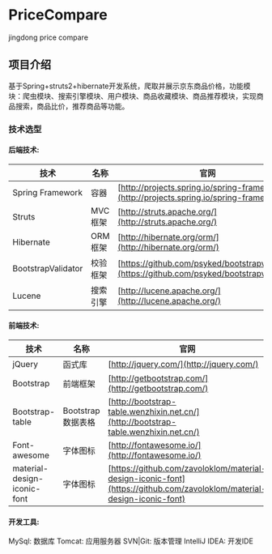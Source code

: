 # PriceCompare
jingdong price compare

## 项目介绍
基于Spring+struts2+hibernate开发系统，爬取并展示京东商品价格，功能模块：爬虫模块、搜索引擎模块、用户模块、商品收藏模块、商品推荐模块，实现商品搜索，商品比价，推荐商品等功能。

### 技术选型

#### 后端技术:
技术 | 名称 | 官网
----|------|----
Spring Framework | 容器  | [http://projects.spring.io/spring-framework/](http://projects.spring.io/spring-framework/)
Struts | MVC框架  | [http://struts.apache.org/](http://struts.apache.org/)
Hibernate | ORM框架  | [http://hibernate.org/orm/](http://hibernate.org/orm/)
BootstrapValidator | 校验框架  | [https://github.com/psyked/bootstrapvalidator](https://github.com/psyked/bootstrapvalidator)
Lucene | 搜索引擎  | [http://lucene.apache.org/](http://lucene.apache.org/)

#### 前端技术:
技术 | 名称 | 官网
----|------|----
jQuery | 函式库  | [http://jquery.com/](http://jquery.com/)
Bootstrap | 前端框架  | [http://getbootstrap.com/](http://getbootstrap.com/)
Bootstrap-table | Bootstrap数据表格  | [http://bootstrap-table.wenzhixin.net.cn/](http://bootstrap-table.wenzhixin.net.cn/)
Font-awesome | 字体图标  | [http://fontawesome.io/](http://fontawesome.io/)
material-design-iconic-font | 字体图标  | [https://github.com/zavoloklom/material-design-iconic-font](https://github.com/zavoloklom/material-design-iconic-font)

#### 开发工具:
MySql: 数据库
Tomcat: 应用服务器
SVN|Git: 版本管理
IntelliJ IDEA: 开发IDE
